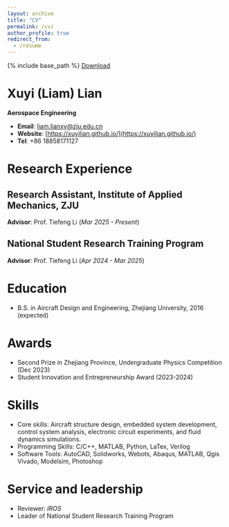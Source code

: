 ```yaml
---
layout: archive
title: "CV"
permalink: /cv/
author_profile: true
redirect_from:
  - /resume
---
```


{% include base_path %}
<a href="/images/CV_lianxy.pdf" download>Download</a>




Xuyi (Liam) Lian
======
**Aerospace Engineering**
* **Email**: [liam.lianxy@zju.edu.cn](liam.lianxy@zju.edu.cn)
* **Website**: [https://xuyilian.github.io/](https://xuyilian.github.io/)
* **Tel**: +86 18858171127

Research Experience
======

Research Assistant, Institute of Applied Mechanics, ZJU
------

**Advisor**: Prof. Tiefeng Li  (*Mar 2025 - Present*)


National Student Research Training Program
------

**Advisor**: Prof. Tiefeng Li  (*Apr 2024 - Mar 2025*)



Education
======
* B.S. in Aircraft Design and Engineering, Zhejiang University, 2016 (expected)

Awards
======
* Second Prize in Zhejiang Province, Undergraduate Physics Competition (Dec 2023)
* Student Innovation and Entrepreneurship Award (2023-2024)
 
Skills
======
* Core skills: Aircraft structure design, embedded system development, control system analysis, electronic circuit experiments, and fluid dynamics simulations.
* Programming Skills: C/C++, MATLAB, Python, LaTex, Verilog 
* Software Tools: AutoCAD, Solidworks, Webots, Abaqus, MATLAB, Qgis Vivado, Modelsim, Photoshop

  
Service and leadership
======
* Reviewer: *IROS*
* Leader of National Student Research Training Program
